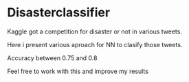# Disasterclassifier
Kaggle got a competition for disaster or not in various tweets.

Here i present various aproach for NN to clasify those tweets.

Accuracy between 0.75 and 0.8

Feel free to work with this and improve my results
